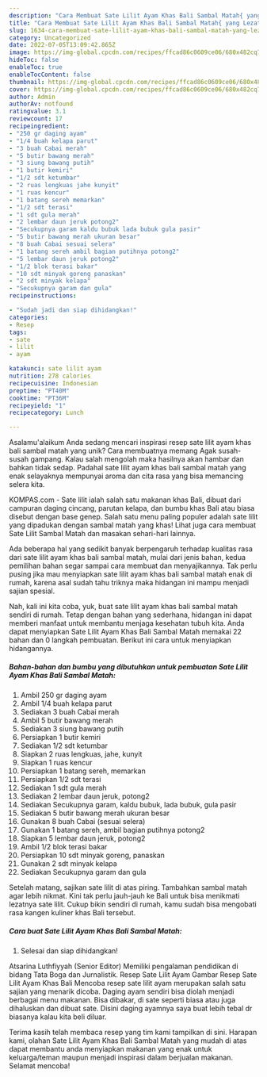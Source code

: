 ```yaml
---
description: "Cara Membuat Sate Lilit Ayam Khas Bali Sambal Matah{ yang Lezat"
title: "Cara Membuat Sate Lilit Ayam Khas Bali Sambal Matah{ yang Lezat"
slug: 1634-cara-membuat-sate-lilit-ayam-khas-bali-sambal-matah-yang-lezat
category: Uncategorized
date: 2022-07-05T13:09:42.865Z
image: https://img-global.cpcdn.com/recipes/ffcad86c0609ce06/680x482cq70/sate-lilit-ayam-khas-bali-sambal-matah-foto-resep-utama.jpg
hideToc: false
enableToc: true
enableTocContent: false
thumbnail: https://img-global.cpcdn.com/recipes/ffcad86c0609ce06/680x482cq70/sate-lilit-ayam-khas-bali-sambal-matah-foto-resep-utama.jpg
cover: https://img-global.cpcdn.com/recipes/ffcad86c0609ce06/680x482cq70/sate-lilit-ayam-khas-bali-sambal-matah-foto-resep-utama.jpg
author: Admin
authorAv: notfound
ratingvalue: 3.1
reviewcount: 17
recipeingredient:
- "250 gr daging ayam"
- "1/4 buah kelapa parut"
- "3 buah Cabai merah"
- "5 butir bawang merah"
- "3 siung bawang putih"
- "1 butir kemiri"
- "1/2 sdt ketumbar"
- "2 ruas lengkuas jahe kunyit"
- "1 ruas kencur"
- "1 batang sereh memarkan"
- "1/2 sdt terasi"
- "1 sdt gula merah"
- "2 lembar daun jeruk potong2"
- "Secukupnya garam kaldu bubuk lada bubuk gula pasir"
- "5 butir bawang merah ukuran besar"
- "8 buah Cabai sesuai selera"
- "1 batang sereh ambil bagian putihnya potong2"
- "5 lembar daun jeruk potong2"
- "1/2 blok terasi bakar"
- "10 sdt minyak goreng panaskan"
- "2 sdt minyak kelapa"
- "Secukupnya garam dan gula"
recipeinstructions:

- "Sudah jadi dan siap dihidangkan!"
categories:
- Resep
tags:
- sate
- lilit
- ayam

katakunci: sate lilit ayam 
nutrition: 278 calories
recipecuisine: Indonesian
preptime: "PT40M"
cooktime: "PT36M"
recipeyield: "1"
recipecategory: Lunch

---
```



Asalamu'alaikum Anda sedang mencari inspirasi resep sate lilit ayam khas bali sambal matah yang unik? Cara membuatnya memang Agak susah-susah gampang. Kalau salah mengolah maka hasilnya akan hambar dan bahkan tidak sedap. Padahal sate lilit ayam khas bali sambal matah yang enak selayaknya mempunyai aroma dan cita rasa yang bisa memancing selera kita.


KOMPAS.com - Sate lilit ialah salah satu makanan khas Bali, dibuat dari campuran daging cincang, parutan kelapa, dan bumbu khas Bali atau biasa disebut dengan base genep. Salah satu menu paling populer adalah sate lilit yang dipadukan dengan sambal matah yang khas! Lihat juga cara membuat Sate Lilit Sambal Matah dan masakan sehari-hari lainnya.

Ada beberapa hal yang sedikit banyak berpengaruh terhadap kualitas rasa dari sate lilit ayam khas bali sambal matah, mulai dari jenis bahan, kedua pemilihan bahan segar sampai cara membuat dan menyajikannya. Tak perlu pusing jika mau menyiapkan sate lilit ayam khas bali sambal matah enak di rumah, karena asal sudah tahu triknya maka hidangan ini mampu menjadi sajian spesial.


Nah, kali ini kita coba, yuk, buat sate lilit ayam khas bali sambal matah sendiri di rumah. Tetap dengan bahan yang sederhana, hidangan ini dapat memberi manfaat untuk membantu menjaga kesehatan tubuh kita. Anda dapat menyiapkan Sate Lilit Ayam Khas Bali Sambal Matah memakai 22 bahan dan 0 langkah pembuatan. Berikut ini cara untuk menyiapkan hidangannya.

<!--inarticleads1-->

##### Bahan-bahan dan bumbu yang dibutuhkan untuk pembuatan Sate Lilit Ayam Khas Bali Sambal Matah:

1. Ambil 250 gr daging ayam
1. Ambil 1/4 buah kelapa parut
1. Sediakan 3 buah Cabai merah
1. Ambil 5 butir bawang merah
1. Sediakan 3 siung bawang putih
1. Persiapkan 1 butir kemiri
1. Sediakan 1/2 sdt ketumbar
1. Siapkan 2 ruas lengkuas, jahe, kunyit
1. Siapkan 1 ruas kencur
1. Persiapkan 1 batang sereh, memarkan
1. Persiapkan 1/2 sdt terasi
1. Sediakan 1 sdt gula merah
1. Sediakan 2 lembar daun jeruk, potong2
1. Sediakan Secukupnya garam, kaldu bubuk, lada bubuk, gula pasir
1. Sediakan 5 butir bawang merah ukuran besar
1. Gunakan 8 buah Cabai (sesuai selera)
1. Gunakan 1 batang sereh, ambil bagian putihnya potong2
1. Siapkan 5 lembar daun jeruk, potong2
1. Ambil 1/2 blok terasi bakar
1. Persiapkan 10 sdt minyak goreng, panaskan
1. Gunakan 2 sdt minyak kelapa
1. Sediakan Secukupnya garam dan gula


Setelah matang, sajikan sate lilit di atas piring. Tambahkan sambal matah agar lebih nikmat. Kini tak perlu jauh-jauh ke Bali untuk bisa menikmati lezatnya sate lilit. Cukup bikin sendiri di rumah, kamu sudah bisa mengobati rasa kangen kuliner khas Bali tersebut. 

<!--inarticleads2-->

##### Cara buat Sate Lilit Ayam Khas Bali Sambal Matah:


1. Selesai dan siap dihidangkan!

Atsarina Luthfiyyah (Senior Editor) Memiliki pengalaman pendidikan di bidang Tata Boga dan Jurnalistik. Resep Sate Lilit Ayam Gambar Resep Sate Lilit Ayam Khas Bali Mencoba resep sate lilit ayam merupakan salah satu sajian yang menarik dicoba. Daging ayam sendiri bisa diolah menjadi berbagai menu makanan. Bisa dibakar, di sate seperti biasa atau juga dihaluskan dan dibuat sate. Disini daging ayamnya saya buat lebih tebal dr biasanya kalau kita beli diluar. 

Terima kasih telah membaca resep yang tim kami tampilkan di sini. Harapan kami, olahan Sate Lilit Ayam Khas Bali Sambal Matah yang mudah di atas dapat membantu anda menyiapkan makanan yang enak untuk keluarga/teman maupun menjadi inspirasi dalam berjualan makanan. Selamat mencoba!

